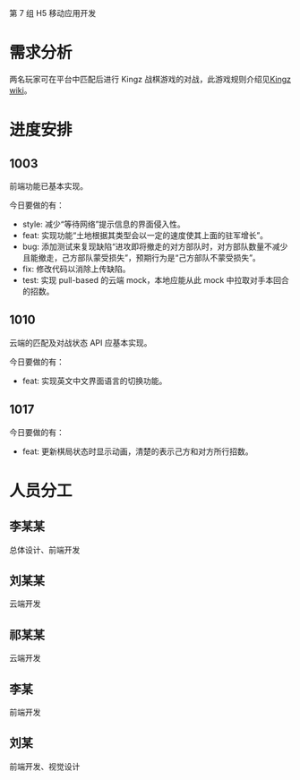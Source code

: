 第 7 组 H5 移动应用开发

# 需求分析

两名玩家可在平台中匹配后进行 Kingz 战棋游戏的对战，此游戏规则介绍见[Kingz wiki](https://wiki.botzone.org.cn/index.php?title=Kingz)。

# 进度安排

## 1003

前端功能已基本实现。

今日要做的有：

- style: 减少“等待网络”提示信息的界面侵入性。
- feat: 实现功能“土地根据其类型会以一定的速度使其上面的驻军增长”。
- bug: 添加测试来复现缺陷“进攻即将撤走的对方部队时，对方部队数量不减少且能撤走，己方部队蒙受损失”，预期行为是“己方部队不蒙受损失”。
- fix: 修改代码以消除上传缺陷。
- test: 实现 pull-based 的云端 mock，本地应能从此 mock 中拉取对手本回合的招数。

## 1010

云端的匹配及对战状态 API 应基本实现。

今日要做的有：

- feat: 实现英文中文界面语言的切换功能。

## 1017

今日要做的有：

- feat: 更新棋局状态时显示动画，清楚的表示己方和对方所行招数。

# 人员分工

## 李某某

总体设计、前端开发

## 刘某某

云端开发

## 祁某某

云端开发

## 李某

前端开发

## 刘某

前端开发、视觉设计

